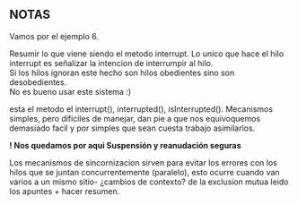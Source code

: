 ## NOTAS
Vamos por el ejemplo 6.

Resumir lo que viene siendo el metodo interrupt.
Lo unico que hace el hilo interrupt es señalizar la intencion de interrumpir al hilo.  
Si los hilos ignoran este hecho son hilos obedientes sino son desobedientes.  
No es bueno usar este sistema :)

esta el metodo  el interrupt(),  interrupted(), isInterrupted().
Mecanismos simples, pero dificiles de manejar, dan pie a que nos equivoquemos demasiado facil y por simples que sean cuesta trabajo asimilarlos.



**! Nos quedamos por aqui Suspensión y reanudación seguras**

Los mecanismos de sincornizacion sirven para evitar los errores con los hilos que se juntan concurrentemente (paralelo), esto ocurre cuando van varios a un mismo sitio-
¿cambios de contexto?
 de la exclusion mutua leido los apuntes + hacer resumen.


